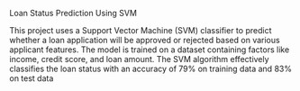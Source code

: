 Loan Status Prediction Using SVM

This project uses a Support Vector Machine (SVM) classifier to predict whether a loan application will be approved or rejected based on various applicant features. The model is trained on a dataset containing factors like income, credit score, and loan amount. The SVM algorithm effectively classifies the loan status with an accuracy of 79% on training data and 83% on test data
